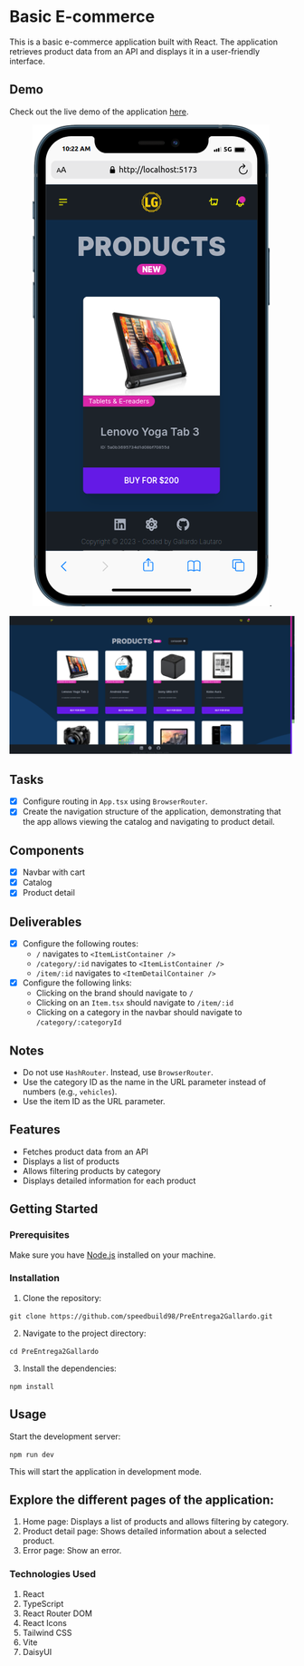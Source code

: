 # Basic E-commerce

This is a basic e-commerce application built with React. The application retrieves product data from an API and displays it in a user-friendly interface.

## Demo

Check out the live demo of the application [here](https://pre-entrega2-gallardo.vercel.app).

<div align="center">
  
![Mobile](https://github.com/speedbuild98/PreEntrega2Gallardo/blob/main/public/preview-mobile.png?raw=true).

![Desktop](https://github.com/speedbuild98/PreEntrega2Gallardo/blob/main/public/preview-desktop.png?raw=true)  

</div>

## Tasks

- [x] Configure routing in `App.tsx` using `BrowserRouter`.
- [x] Create the navigation structure of the application, demonstrating that the app allows viewing the catalog and navigating to product detail.

## Components

- [x] Navbar with cart
- [x] Catalog
- [x] Product detail

## Deliverables

- [x] Configure the following routes:
  - `/` navigates to `<ItemListContainer />`
  - `/category/:id` navigates to `<ItemListContainer />`
  - `/item/:id` navigates to `<ItemDetailContainer />`
- [x] Configure the following links:
  - Clicking on the brand should navigate to `/`
  - Clicking on an `Item.tsx` should navigate to `/item/:id`
  - Clicking on a category in the navbar should navigate to `/category/:categoryId`

## Notes

- Do not use `HashRouter`. Instead, use `BrowserRouter`.
- Use the category ID as the name in the URL parameter instead of numbers (e.g., `vehicles`).
- Use the item ID as the URL parameter.

## Features

- Fetches product data from an API
- Displays a list of products
- Allows filtering products by category
- Displays detailed information for each product

## Getting Started

### Prerequisites

Make sure you have [Node.js](https://nodejs.org) installed on your machine.

### Installation

1. Clone the repository:

```git clone https://github.com/speedbuild98/PreEntrega2Gallardo.git ```

2. Navigate to the project directory:


```cd PreEntrega2Gallardo```

3. Install the dependencies:

```npm install```

## Usage

Start the development server:

```npm run dev```

This will start the application in development mode.

## Explore the different pages of the application:

1. Home page: Displays a list of products and allows filtering by category.
2. Product detail page: Shows detailed information about a selected product.
3. Error page: Show an error.

### Technologies Used
1. React
2. TypeScript
3. React Router DOM
4. React Icons
5. Tailwind CSS
6. Vite
7. DaisyUI
